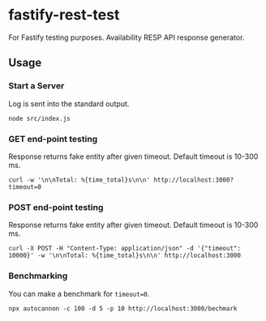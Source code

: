 # fastify-rest-test

For Fastify testing purposes. Availability RESP API response generator.

## Usage

### Start a Server
Log is sent into the standard output.
```shell
node src/index.js
```

### GET end-point testing
Response returns fake entity after given timeout. Default timeout is 10-300 ms.

```shell
curl -w '\n\nTotal: %{time_total}s\n\n' http://localhost:3000?timeout=0
```

### POST end-point testing
Response returns fake entity after given timeout. Default timeout is 10-300 ms.

```shell
curl -X POST -H "Content-Type: application/json" -d '{"timeout": 10000}' -w '\n\nTotal: %{time_total}s\n\n' http://localhost:3000
```

### Benchmarking
You can make a benchmark for `timeout=0`.

```shell
npx autocannon -c 100 -d 5 -p 10 http://localhost:3000/bechmark
```
